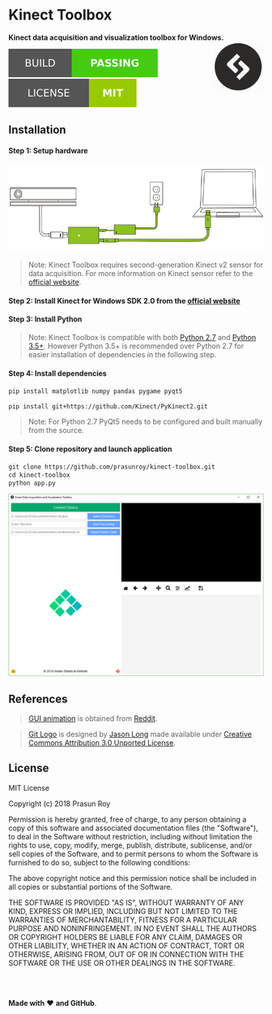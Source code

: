 # Kinect Toolbox
**Kinect data acquisition and visualization toolbox for Windows.**
<img align='right' height='100' src='https://github.com/prasunroy/kinect-toolbox/blob/master/assets/logo.png' />

![badge](https://github.com/prasunroy/kinect-toolbox/blob/master/assets/badge_1.svg)
![badge](https://github.com/prasunroy/kinect-toolbox/blob/master/assets/badge_2.svg)

## Installation
#### Step 1: Setup hardware
<p align='center'>
  <img src='https://github.com/prasunroy/kinect-toolbox/raw/master/assets/image_1.png' />
</p>

>Note: Kinect Toolbox requires second-generation Kinect v2 sensor for data acquisition. For more information on Kinect sensor refer to the [official website](https://developer.microsoft.com/en-us/windows/kinect).

#### Step 2: Install Kinect for Windows SDK 2.0 from the [official website](https://developer.microsoft.com/en-us/windows/kinect)
#### Step 3: Install Python

>Note: Kinect Toolbox is compatible with both [Python 2.7](https://www.python.org/downloads/windows) and [Python 3.5+](https://www.python.org/downloads/windows). However Python 3.5+ is recommended over Python 2.7 for easier installation of dependencies in the following step.

#### Step 4: Install dependencies
```
pip install matplotlib numpy pandas pygame pyqt5
```
```
pip install git+https://github.com/Kinect/PyKinect2.git
```

>Note: For Python 2.7 PyQt5 needs to be configured and built manually from the source.

#### Step 5: Clone repository and launch application
```
git clone https://github.com/prasunroy/kinect-toolbox.git
cd kinect-toolbox
python app.py
```
<p align='center'>
  <img src='https://github.com/prasunroy/kinect-toolbox/raw/master/assets/image_2.png' />
</p>

## References

>[GUI animation](https://github.com/prasunroy/kinect-toolbox/raw/master/assets/anim.gif) is obtained from [Reddit](https://i.redd.it/ounq1mw5kdxy.gif).

>[Git Logo](https://github.com/prasunroy/kinect-toolbox/raw/master/assets/button_repo.png) is designed by [Jason Long](https://github.com/jasonlong) made available under [Creative Commons Attribution 3.0 Unported License](https://creativecommons.org/licenses/by/3.0/deed.en).

## License
MIT License

Copyright (c) 2018 Prasun Roy

Permission is hereby granted, free of charge, to any person obtaining a copy of this software and associated documentation files (the "Software"), to deal in the Software without restriction, including without limitation the rights to use, copy, modify, merge, publish, distribute, sublicense, and/or sell copies of the Software, and to permit persons to whom the Software is furnished to do so, subject to the following conditions:

The above copyright notice and this permission notice shall be included in all copies or substantial portions of the Software.

THE SOFTWARE IS PROVIDED "AS IS", WITHOUT WARRANTY OF ANY KIND, EXPRESS OR IMPLIED, INCLUDING BUT NOT LIMITED TO THE WARRANTIES OF MERCHANTABILITY, FITNESS FOR A PARTICULAR PURPOSE AND NONINFRINGEMENT. IN NO EVENT SHALL THE AUTHORS OR COPYRIGHT HOLDERS BE LIABLE FOR ANY CLAIM, DAMAGES OR OTHER LIABILITY, WHETHER IN AN ACTION OF CONTRACT, TORT OR OTHERWISE, ARISING FROM, OUT OF OR IN CONNECTION WITH THE SOFTWARE OR THE USE OR OTHER DEALINGS IN THE SOFTWARE.

<br />
<br />

**Made with** :heart: **and GitHub**.
